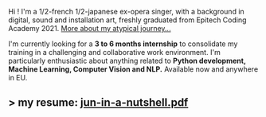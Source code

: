 Hi ! I'm a 1/2-french 1/2-japanese ex-opera singer, with a background in digital, sound and installation art, freshly graduated from Epitech Coding Academy 2021. [More about my atypical journey...](../../../resume)

I'm currently looking for a **3 to 6 months internship** to consolidate my training in a challenging and collaborative work environment. I'm particularly enthusiastic about anything related to **Python development, Machine Learning, Computer Vision and NLP.** Available now and anywhere in EU.

## > my resume: [jun-in-a-nutshell.pdf](https://github.com/szkjn/resume/files/7416757/Jun-Suzuki-Resume.pdf)
